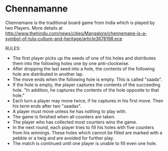 # Chennamanne
Chennemane is the traditional board game from India which is played by two Players. More details at http://www.thehindu.com/news/cities/Mangalore/chennemane-is-a-symbol-of-tulu-culture-and-heritage/article3678198.ece

RULES:

* The first player picks up the seeds of one of his holes and distributes them into the following holes one by one anti-clockwise.
* After dropping the last seed into a hole, the contents of the following hole are distributed in another lap.
* The move ends when the following hole is empty. This is called "saada".
* If the hole is empty, the player captures the contents of the succeeding hole. "In addition, he captures the contents of the hole opposite to that hole."
* Each turn a player may move twice, if he captures in his first move. Then his term ends after two "saadas".
* A player must move unless he has nothing to play with.
* The game is finished when all counters are taken.
* The player who has collected most counters wins the game.
* In the next round, each player tries to fill his holes with five counters from his winnings. These holes which cannot be filled are marked with a pebble or a twig and are avoided for further play. 
* The match is continued until one player is unable to fill even one hole.
